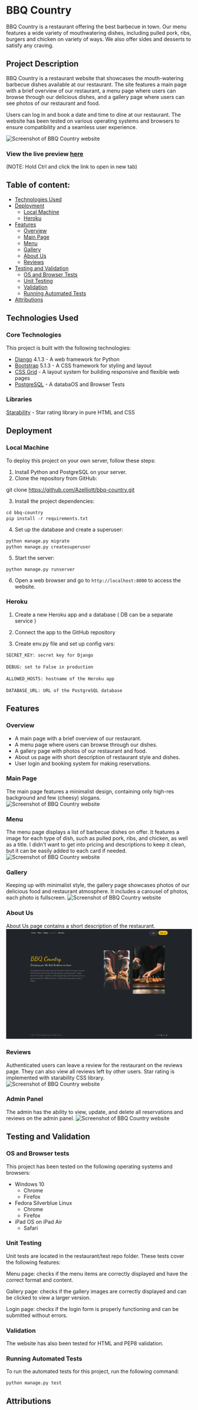 # BBQ Country

BBQ Country is a restaurant offering the best barbecue in town. Our menu features a wide variety of mouthwatering dishes, including pulled pork, ribs, 
burgers and chicken on variety of ways. We also offer sides and desserts to satisfy any craving.

## Project Description
BBQ Country is a restaurant website that showcases the mouth-watering barbecue dishes available at our restaurant. The site features a main page with a brief overview of our restaurant, a menu page where users can browse through our delicious dishes, and a gallery page where users can see photos of our restaurant and food.

Users can log in and book a date and time to dine at our restaurant. The website has been tested on various operating systems and browsers to ensure compatibility and a seamless user experience.

![Screenshot of BBQ Country website](static/image/screenshots/bbq-index.png)

### View the live preview [here](https://bbq-country.herokuapp.com/)
(NOTE: Hold Ctrl and click the link to open in new tab)

## Table of content: 
 - [Technologies Used](#Technologies-Used)
 - [Deployment](#Deployment)
    * [Local Machine](#Local-Machine)
    * [Heroku](#Heroku)
 - [Features](#Features)
    * [Overview](#Overview)
    * [Main Page](#Main-Page)
    * [Menu](#Menu)
    * [Gallery](#Gallery)
    * [About Us](#About-Us)
    * [Reviews](#Reviews)
 - [Testing and Validation](#Testing-and-Validation)
   * [OS and Browser Tests](#OS-and-Browser-Tests)
   * [Unit Testing](#Unit-Testing)
   * [Validation](#Validation)
   * [Running Automated Tests](#Running-Automated-Tests)
 - [Attributions](#Attributions)



## Technologies Used

### Core Technologies
This project is built with the following technologies:

* [Django](https://www.djangoproject.com/) 4.1.3 - A web framework for Python
* [Bootstrap](https://getbootstrap.com/) 5.1.3 - A CSS framework for styling and layout
* [CSS Grid](https://developer.mozilla.org/en-US/docs/Web/CSS/CSS_Grid_Layout) - A layout system for building responsive and flexible web pages
* [PostgreSQL](https://www.postgresql.org/) - A databaOS and Browser Tests

### Libraries
[Starability](https://github.com/LunarLogic/starability) - Star rating library in pure HTML and CSS

## Deployment

### Local Machine

To deploy this project on your own server, follow these steps:

1. Install Python and PostgreSQL on your server.
2. Clone the repository from GitHub:

git clone https://github.com/Azelliott/bbq-country.git


3. Install the project dependencies:
```
cd bbq-country
pip install -r requirements.txt
```


4. Set up the database and create a superuser:
```
python manage.py migrate
python manage.py createsuperuser
```

5. Start the server:
```
python manage.py runserver
```

6. Open a web browser and go to `http://localhost:8000` to access the website.

### Heroku
1. Create a new Heroku app and a database ( DB can be a separate service )
2. Connect the app to the GitHub repository

3. Create env.py file and set up config vars:

```
SECRET_KEY: secret key for Django

DEBUG: set to False in production

ALLOWED_HOSTS: hostname of the Heroku app

DATABASE_URL: URL of the PostgreSQL database

```


## Features

### Overview
* A main page with a brief overview of our restaurant.
* A menu page where users can browse through our dishes.
* A gallery page with photos of our restaurant and food.
* About us page with short description of restaurant style and dishes.
* User login and booking system for making reservations.

### Main Page
The main page features a minimalist design, containing only high-res background 
and few (cheesy) slogans.
![Screenshot of BBQ Country website](static/image/screenshots/bbq-index.png)

### Menu
The menu page displays a list of barbecue dishes on offer. It features a image for each type of dish, such as pulled pork, ribs, and chicken, as well as a title. I didn't want to get into pricing and descriptions to keep it clean, but 
it can be easily added to each card if needed.
![Screenshot of BBQ Country website](static/image/screenshots/bbq-menu.png)

### Gallery
Keeping up with minimalist style, the gallery page showcases photos of our delicious food and restaurant atmosphere. It includes a carousel of photos, each photo is fullscreen.
![Screenshot of BBQ Country website](static/image/screenshots/bbq-gallery.png)


### About Us
About Us page contains a short description of the restaurant.
![Screenshot of BBQ Country website](static/image/screenshots/bbq-about.png)

### Reviews
Authenticated users can leave a review for the restaurant on the reviews page. They can also view all reviews left by other users.
Star rating is implemented with starability CSS library.
![Screenshot of BBQ Country website](static/image/screenshots)



### Admin Panel
The admin has the ability to view, update, and delete all reservations and reviews on the admin panel.
![Screenshot of BBQ Country website](screenshot1.png)

## Testing and Validation

### OS and Browser tests
This project has been tested on the following operating systems and browsers:

* Windows 10 
   - Chrome 
   - Firefox 
* Fedora Silverblue Linux 
   - Chrome
   - Firefox
* iPad OS on iPad Air 
   - Safari

### Unit Testing
Unit tests are located in the restaurant/test repo folder. These tests cover the following features:

Menu page: checks if the menu items are correctly displayed and have the correct format and content.

Gallery page: checks if the gallery images are correctly displayed and can be clicked to view a larger version.

Login page: checks if the login form is properly functioning and can be submitted without errors.


### Validation
The website has also been tested for HTML and PEP8 validation. 


### Running Automated Tests
To run the automated tests for this project, run the following command:
<br>

```
python manage.py test
```

## Attributions
